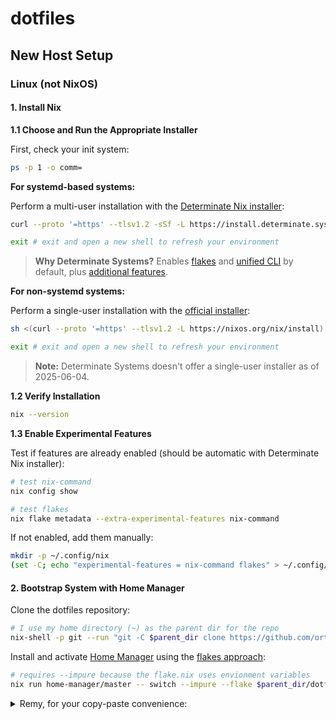 # dotfiles

## New Host Setup

### Linux (not NixOS)

#### 1. Install Nix

**1.1 Choose and Run the Appropriate Installer**

First, check your init system:

```bash
ps -p 1 -o comm=
```

**For systemd-based systems:**

Perform a multi-user installation with the [Determinate Nix installer](https://zero-to-nix.com/start/install/):

```bash
curl --proto '=https' --tlsv1.2 -sSf -L https://install.determinate.systems/nix | sh -s -- install
```

```bash
exit # exit and open a new shell to refresh your environment
```

> **Why Determinate Systems?** Enables [flakes](https://zero-to-nix.com/concepts/flakes) and [unified CLI](https://zero-to-nix.com/concepts/nix/#unified-cli) by default, plus [additional features](https://github.com/DeterminateSystems/nix-installer/blob/main/README.md#features).

**For non-systemd systems:**

Perform a single-user installation with the [official installer](https://nixos.org/download/#nix-install-linux):

```bash
sh <(curl --proto '=https' --tlsv1.2 -L https://nixos.org/nix/install) --no-daemon
```

```bash
exit # exit and open a new shell to refresh your environment
```

> **Note:** Determinate Systems doesn't offer a single-user installer as of 2025-06-04.

**1.2 Verify Installation**

```bash
nix --version
```

**1.3 Enable Experimental Features**

Test if features are already enabled (should be automatic with Determinate Nix installer):

```bash
# test nix-command
nix config show

# test flakes
nix flake metadata --extra-experimental-features nix-command
```

If not enabled, add them manually:

```bash
mkdir -p ~/.config/nix
(set -C; echo "experimental-features = nix-command flakes" > ~/.config/nix/nix.conf)
```

#### 2. Bootstrap System with Home Manager

Clone the dotfiles repository:

```bash
# I use my home directory (~) as the parent dir for the repo
nix-shell -p git --run "git -C $parent_dir clone https://github.com/orthonormalremy/dotfiles.git"
```

Install and activate [Home Manager](https://github.com/nix-community/home-manager) using the [flakes approach](https://nix-community.github.io/home-manager/index.xhtml#sec-flakes-standalone):

```bash
# requires --impure because the flake.nix uses envionment variables
nix run home-manager/master -- switch --impure --flake $parent_dir/dotfiles/.config/home-manager
```

<details>
<summary>Remy, for your copy-paste convenience:</summary>

```bash
nix-shell -p git --run "git -C ~ clone https://github.com/orthonormalremy/dotfiles.git"
nix run home-manager/master -- switch --impure --flake ~/dotfiles/.config/home-manager
```

</details>
